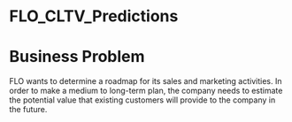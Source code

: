 # FLO_CLTV_Predictions
# Business Problem

FLO wants to determine a roadmap for its sales and marketing activities. In order to make a medium to long-term plan, the company needs to estimate the potential value that existing customers will provide to the company in the future.

